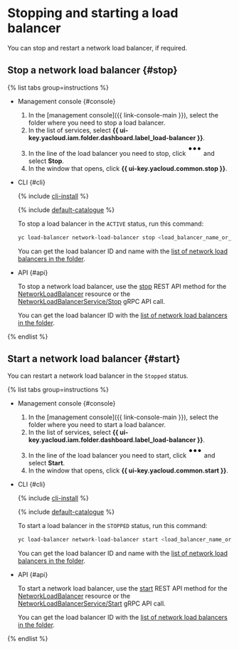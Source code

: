 # Stopping and starting a load balancer

You can stop and restart a network load balancer, if required.

## Stop a network load balancer {#stop}

{% list tabs group=instructions %}

- Management console {#console}

  1. In the [management console]({{ link-console-main }}), select the folder where you need to stop a load balancer.
  1. In the list of services, select **{{ ui-key.yacloud.iam.folder.dashboard.label_load-balancer }}**.
  1. In the line of the load balancer you need to stop, click ![image](../../_assets/console-icons/ellipsis.svg) and select **Stop**.
  1. In the window that opens, click **{{ ui-key.yacloud.common.stop }}**.

- CLI {#cli}

  {% include [cli-install](../../_includes/cli-install.md) %}

  {% include [default-catalogue](../../_includes/default-catalogue.md) %}

  To stop a load balancer in the `ACTIVE` status, run this command:

  ```bash
  yc load-balancer network-load-balancer stop <load_balancer_name_or_ID>
  ```

  You can get the load balancer ID and name with the [list of network load balancers in the folder](load-balancer-list.md#list).

- API {#api}

  To stop a network load balancer, use the [stop](../api-ref/NetworkLoadBalancer/stop.md) REST API method for the [NetworkLoadBalancer](../api-ref/NetworkLoadBalancer/index.md) resource or the [NetworkLoadBalancerService/Stop](../api-ref/grpc/NetworkLoadBalancer/stop.md) gRPC API call.

  You can get the load balancer ID with the [list of network load balancers in the folder](load-balancer-list.md#list).

{% endlist %}

## Start a network load balancer {#start}

You can restart a network load balancer in the `Stopped` status.

{% list tabs group=instructions %}

- Management console {#console}

  1. In the [management console]({{ link-console-main }}), select the folder where you need to start a load balancer.
  1. In the list of services, select **{{ ui-key.yacloud.iam.folder.dashboard.label_load-balancer }}**.
  1. In the line of the load balancer you need to start, click ![image](../../_assets/console-icons/ellipsis.svg) and select **Start**.
  1. In the window that opens, click **{{ ui-key.yacloud.common.start }}**.

- CLI {#cli}

  {% include [cli-install](../../_includes/cli-install.md) %}

  {% include [default-catalogue](../../_includes/default-catalogue.md) %}

  To start a load balancer in the `STOPPED` status, run this command:

  ```bash
  yc load-balancer network-load-balancer start <load_balancer_name_or_ID>
  ```

  You can get the load balancer ID and name with the [list of network load balancers in the folder](load-balancer-list.md#list).

- API {#api}

  To start a network load balancer, use the [start](../api-ref/NetworkLoadBalancer/start.md) REST API method for the [NetworkLoadBalancer](../api-ref/NetworkLoadBalancer/index.md) resource or the [NetworkLoadBalancerService/Start](../api-ref/grpc/NetworkLoadBalancer/start.md) gRPC API call.

  You can get the load balancer ID with the [list of network load balancers in the folder](load-balancer-list.md#list).

{% endlist %}
